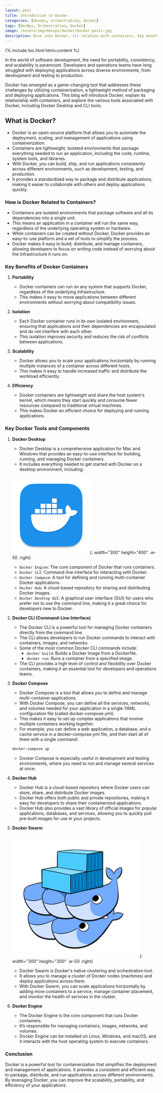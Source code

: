 ```yaml
---
layout: post
title: Introduction to Docker
categories: [devops, orchestration, docker]
tags: [DevOps, Orchestration, Docker]
image: /assets/img/devops/docker/docker-posts.jpg
description: Dive into Docker, its relation with containers, key benefits and different Docker tools.
---
```



 {% include toc.html html=content %}

In the world of software development, the need for portability, consistency, and scalability is paramount. Developers and operations teams have long struggled with deploying applications across diverse environments, from development and testing to production.

Docker has emerged as a game-changing tool that addresses these challenges by utilizing containerization, a lightweight method of packaging and deploying applications. This blog will introduce Docker, explain its relationship with containers, and explore the various tools associated with Docker, including Docker Desktop and CLI tools.

## What is Docker?

- Docker is an open-source platform that allows you to automate the deployment, scaling, and management of applications using containerization.
- Containers are lightweight, isolated environments that package everything needed to run an application, including the code, runtime, system tools, and libraries.
- With Docker, you can build, ship, and run applications consistently across different environments, such as development, testing, and production.
- It provides a standardized way to package and distribute applications, making it easier to collaborate with others and deploy applications quickly.

### How is Docker Related to Containers?

- Containers are isolated environments that package software and all its dependencies into a single unit.
- This means an application in a container will run the same way, regardless of the underlying operating system or hardware.
- While containers can be created without Docker, Docker provides an easy-to-use platform and a set of tools to simplify the process.
- Docker makes it easy to build, distribute, and manage containers, allowing developers to focus on writing code instead of worrying about the infrastructure it runs on.

### Key Benefits of Docker Containers

1. **Portability**

    - Docker containers can run on any system that supports Docker, regardless of the underlying infrastructure.
    - This makes it easy to move applications between different environments without worrying about compatibility issues.

2. **Isolation**

    - Each Docker container runs in its own isolated environment, ensuring that applications and their dependencies are encapsulated and do not interfere with each other.
    - This isolation improves security and reduces the risk of conflicts between applications.

3. **Scalability**

    - Docker allows you to scale your applications horizontally by running multiple instances of a container across different hosts.
    - This makes it easy to handle increased traffic and distribute the workload efficiently.

4. **Efficiency**

    - Docker containers are lightweight and share the host system's kernel, which means they start quickly and consume fewer resources compared to traditional virtual machines.
    - This makes Docker an efficient choice for deploying and running applications.

### Key Docker Tools and Components

1. **Docker Desktop**

    - Docker Desktop is a comprehensive application for Mac and Windows that provides an easy-to-use interface for building, running, and managing Docker containers.
    - It includes everything needed to get started with Docker on a desktop environment, including:

    ![Docker Desktop](/assets/img/devops/docker/docker-desktop.png){: width="300" height="400" .w-50 .right}

      - `Docker Engine`: The core component of Docker that runs containers.
      - `Docker CLI`: Command-line interface for interacting with Docker.
      - `Docker Compose`: A tool for defining and running multi-container Docker applications.
      - `Docker Hub`: A cloud-based repository for sharing and distributing Docker images.
      - `Docker Desktop GUI`: A graphical user interface (GUI) for users who prefer not to use the command line, making it a great choice for developers new to Docker.

2. **Docker CLI (Command-Line Interface)**

    - The Docker CLI is a powerful tool for managing Docker containers directly from the command line.
    - The CLI allows developers to run Docker commands to interact with containers, images, and networks.
    - Some of the most common Docker CLI commands include:
      - `docker build`: Builds a Docker image from a Dockerfile.
      - `docker run`: Runs a container from a specified image.
    - The CLI provides a high level of control and flexibility over Docker containers, making it an essential tool for developers and operations teams.

3. **Docker Compose**

    - Docker Compose is a tool that allows you to define and manage multi-container applications.
    - With Docker Compose, you can define all the services, networks, and volumes needed for your application in a single YAML configuration file (called docker-compose.yml).
    - This makes it easy to set up complex applications that involve multiple containers working together.
    - For example, you can define a web application, a database, and a cache service in a docker-compose.yml file, and then start all of them with a single command:

    ```bash
    docker-compose up
    ```

    - Docker Compose is especially useful in development and testing environments, where you need to run and manage several services at once.

4. **Docker Hub**

    - Docker Hub is a cloud-based repository where Docker users can store, share, and distribute Docker images.
    - Docker Hub offers both public and private repositories, making it easy for developers to share their containerized applications.
    - Docker Hub also provides a vast library of official images for popular applications, databases, and services, allowing you to quickly pull pre-built images for use in your projects.

5. **Docker Swarm**

    ![Docker Swarm](/assets/img/devops/docker/docker-swarm.png){: width="300" height="300" .w-50 .right}

    - Docker Swarm is Docker's native clustering and orchestration tool.
    - It allows you to manage a cluster of Docker nodes (machines) and deploy applications across them.
    - With Docker Swarm, you can scale applications horizontally by adding more containers to a service, manage container placement, and monitor the health of services in the cluster.

6. **Docker Engine**

    - The Docker Engine is the core component that runs Docker containers.
    - It’s responsible for managing containers, images, networks, and volumes.
    - Docker Engine can be installed on Linux, Windows, and macOS, and it interacts with the host operating system to execute containers.

### Conclusion

Docker is a powerful tool for containerization that simplifies the deployment and management of applications. It provides a consistent and efficient way to package, distribute, and run applications across different environments. By leveraging Docker, you can improve the scalability, portability, and efficiency of your applications.
